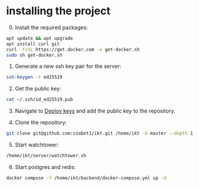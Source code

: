 # installing the project

0. Install the required packages:
```bash
apt update && apt upgrade
apt install curl git
curl -fsSL https://get.docker.com -o get-docker.sh
sudo sh get-docker.sh
```

1. Generate a new ssh key pair for the server:
```bash
ssh-keygen -t ed25519
```

2. Get the public key:
```bash
cat ~/.ssh/id_ed25519.pub
```

3. Navigate to [Deploy keys](https://github.com/szabot1/ikt/settings/keys) and add the public key to the repository.

4. Clone the repository:
```bash
git clone git@github.com:szabot1/ikt.git /home/ikt -b master --depth 1
```

5. Start watchtower:
```bash
/home/ikt/server/watchtower.sh
```

6. Start postgres and redis:
```bash
docker compose -f /home/ikt/backend/docker-compose.yml up -d
```